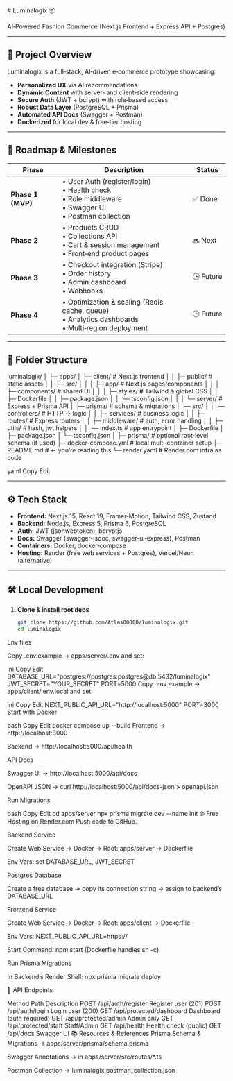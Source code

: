 # Luminalogix 📦

AI‑Powered Fashion Commerce (Next.js Frontend + Express API + Postgres)

---

## 🎯 Project Overview

Luminalogix is a full‑stack, AI‑driven e‑commerce prototype showcasing:
- **Personalized UX** via AI recommendations  
- **Dynamic Content** with server‑ and client‑side rendering  
- **Secure Auth** (JWT + bcrypt) with role‑based access  
- **Robust Data Layer** (PostgreSQL + Prisma)  
- **Automated API Docs** (Swagger + Postman)  
- **Dockerized** for local dev & free‑tier hosting

---

## 🚦 Roadmap & Milestones

| Phase               | Description                                       | Status     |
|---------------------|---------------------------------------------------|------------|
| **Phase 1 (MVP)**   | • User Auth (register/login) <br> • Health check <br> • Role middleware <br> • Swagger UI <br> • Postman collection | ✅ Done    |
| **Phase 2**         | • Products CRUD <br> • Collections API <br> • Cart & session management <br> • Front‑end product pages | 🔜 Next    |
| **Phase 3**         | • Checkout integration (Stripe) <br> • Order history <br> • Admin dashboard <br> • Webhooks | 🕒 Future |
| **Phase 4**         | • Optimization & scaling (Redis cache, queue) <br> • Analytics dashboards <br> • Multi‑region deployment | 🕒 Future |

---

## 📁 Folder Structure

luminalogix/ │ ├─ apps/ │ ├─ client/ # Next.js frontend │ │ ├─ public/ # static assets │ │ ├─ src/ │ │ │ ├─ app/ # Next.js pages/components │ │ │ ├─ components/ # shared UI │ │ │ ├─ styles/ # Tailwind & global CSS │ │ ├─ Dockerfile │ │ ├─ package.json │ │ └─ tsconfig.json │ │ │ └─ server/ # Express + Prisma API │ ├─ prisma/ # schema & migrations │ ├─ src/ │ │ ├─ controllers/ # HTTP → logic │ │ ├─ services/ # business logic │ │ ├─ routes/ # Express routers │ │ ├─ middleware/ # auth, error handling │ │ ├─ utils/ # hash, jwt helpers │ │ └─ index.ts # app entrypoint │ ├─ Dockerfile │ ├─ package.json │ └─ tsconfig.json │ ├─ prisma/ # optional root‑level schema (if used) ├─ docker-compose.yml # local multi‑container setup ├─ README.md # ← you’re reading this └─ render.yaml # Render.com infra as code

yaml
Copy
Edit

---

## ⚙️ Tech Stack

- **Frontend:** Next.js 15, React 19, Framer‑Motion, Tailwind CSS, Zustand  
- **Backend:** Node.js, Express 5, Prisma 6, PostgreSQL  
- **Auth:** JWT (jsonwebtoken), bcryptjs  
- **Docs:** Swagger (swagger-jsdoc, swagger-ui‑express), Postman  
- **Containers:** Docker, docker‑compose  
- **Hosting:** Render (free web services + Postgres), Vercel/Neon (alternative)

---

## 🛠 Local Development

1. **Clone & install root deps**  
   ```bash
   git clone https://github.com/Atlas00000/luminalogix.git
   cd luminalogix
Env files

Copy .env.example → apps/server/.env and set:

ini
Copy
Edit
DATABASE_URL="postgres://postgres:postgres@db:5432/luminalogix"
JWT_SECRET="YOUR_SECRET"
PORT=5000
Copy .env.example → apps/client/.env.local and set:

ini
Copy
Edit
NEXT_PUBLIC_API_URL="http://localhost:5000"
PORT=3000
Start with Docker

bash
Copy
Edit
docker compose up --build
Frontend → http://localhost:3000

Backend → http://localhost:5000/api/health

API Docs

Swagger UI → http://localhost:5000/api/docs

OpenAPI JSON → curl http://localhost:5000/api/docs-json > openapi.json

Run Migrations

bash
Copy
Edit
cd apps/server
npx prisma migrate dev --name init
🌐 Free Hosting on Render.com
Push code to GitHub.

Backend Service

Create Web Service → Docker → Root: apps/server → Dockerfile

Env Vars: set DATABASE_URL, JWT_SECRET

Postgres Database

Create a free database → copy its connection string → assign to backend’s DATABASE_URL

Frontend Service

Create Web Service → Docker → Root: apps/client → Dockerfile

Env Vars: NEXT_PUBLIC_API_URL=https://<backend-url>

Start Command: npm start (Dockerfile handles sh -c)

Run Prisma Migrations

In Backend’s Render Shell: npx prisma migrate deploy

🤝 API Endpoints

Method	Path	Description
POST	/api/auth/register	Register user (201)
POST	/api/auth/login	Login user (200)
GET	/api/protected/dashboard	Dashboard (auth required)
GET	/api/protected/admin	Admin only
GET	/api/protected/staff	Staff/Admin
GET	/api/health	Health check (public)
GET	/api/docs	Swagger UI
📚 Resources & References
Prisma Schema & Migrations → apps/server/prisma/schema.prisma

Swagger Annotations → in apps/server/src/routes/*.ts

Postman Collection → luminalogix.postman_collection.json